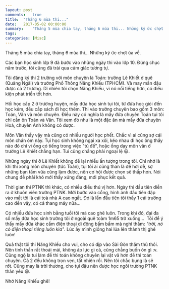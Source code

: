 ```yaml
---
layout: post
comments:   true
title:  "Tháng 6 mùa thi..."
date:   2017-05-02 00:00:00
summary:    "Tháng 5 mùa chia tay, tháng 6 mùa thi... Những ký ức chợt ùa về. Các bạn học sinh lớp 9 đã bước vào những ngày thi vào lớp 10. Đúng chục năm trước, tôi cũng đã trải qua cảm giác tương tự..."
tags:	
categories: [Misc]
---
```


Tháng 5 mùa chia tay, tháng 6 mùa thi... Những ký ức chợt ùa về.

Các bạn học sinh lớp 9 đã bước vào những ngày thi vào lớp 10. Đúng chục năm trước, tôi cũng đã trải qua cảm giác tương tự.

<!--more-->

Tôi đăng ký thi 2 trường với môn chuyên là Toán: trường Lê Khiết ở quê (Quảng Ngãi) và trường Phổ Thông Năng Khiếu (TPHCM). Và may mắn đậu được cả 2 trường. Dĩ nhiên tôi chọn Năng Khiếu, vì nó nổi tiếng hơn, có điều kiện phát triển tốt hơn.

Hồi học cấp 2 ở trường huyện, mấy đứa học sinh tụi tôi, từ đứa học giỏi đến học kém, đều cắp sách đi học thêm. Thi vào trường chuyên bao gồm 3 môn: Toán, Văn và môn chuyên. Điều này có nghĩa là mấy đứa chuyên Toán tụi tôi chỉ cần ôn Toán và Văn. Tôi xem đó như là một đặc ân mà mấy đứa chuyên Hoá, chuyên Anh không có được.

Môn Văn thấy vậy mà cũng có nhiều người học phết. Chắc vì ai cũng sợ cái môn chán òm này. Tụi học sinh không ngại xa xôi, kéo nhau đi học ông thầy nào đó chỉ vì ổng có tiếng trong việc "tủ đề", hoặc ổng dạy môn văn ở trường Lê Khiết chẳng hạn. Tui cũng chẳng phải ngoại lệ 😃.

Những ngày thi ở Lê Khiết không để lại nhiều ấn tượng trong tôi. Chỉ nhớ là khi thi xong môn chuyên (tức Toán), tụi tôi ai cũng than là đề hơi dễ, sợ những bạn tầm vừa cũng làm được, nên cơ hội được chọn sẽ thấp hơn. Nói chung đề phải khó mới thấy xứng đáng, mới phục kết quả.

Thời gian thi PTNK thì khác, có nhiều điều thú vị hơn. Ngày thi đầu tiên diễn ra ở khuôn viên trường PTNK. Mới bước vào cổng, hình ảnh đầu tiên đập vào mắt tôi là cái toà nhà A cao ngất. Đó là lần đầu tiên tôi thấy 1 cái trường cao đến vậy, có cả thang máy nữa...

Có nhiều đứa học sinh bằng tuổi tôi mà cao ghê luôn. Trong khi đó, đại đa số mấy đứa học sinh trường tôi ở ngoài quê toàm 1m65 trở xuống...  Tôi để ý thấy mấy đứa khác cầm điện thoại di động bấm bấm mà nghĩ thầm: *"trời, nó có điện thoại riêng luôn kìa"*. Lúc ấy mình giống hai lúa lên thành thị ghê luôn!

Quả thật tôi thi Năng Khiếu cho vui, cho có dịp vào Sài Gòn thăm thú thôi. Nên tinh thần rất thoải mái, không áp lực gì cả, cũng chẳng buồn ôn gì :v. Cũng ngộ là tui làm đề thi toán không chuyên lại vật vã hơn đề thi toán chuyên. Cả 2 đều không trọn vẹn, tất nhiên rồi. Nên tôi chắc bụng là sẽ rớt. Cũng may là trời thương, cho tụi đậu nên được học ngôi trường PTNK thân yêu 😃.

Nhớ Năng Khiếu ghê!
